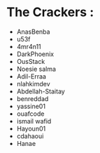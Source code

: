 # The Crackers :
<!--- YOUR USERNAME HERE	-->

- AnasBenba
- u53f 
- 4mr4n11
- DarkPhoenix
- OusStack
- Noesie salma
- Adil-Erraa
- nlahkimdev
- Abdellah-Staitay
- benreddad
- yassine01
- ouafcode
- ismail wafid
- Hayoun01
- cdahaoui
- Hanae

<!--- DON'T TOUCH THIS PLZ -->
#
